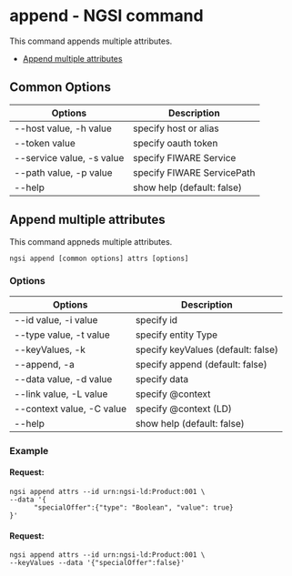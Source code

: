 # append - NGSI command

This command appends multiple attributes.

-   [Append multiple attributes](#append-multiple-attributes)

## Common Options

| Options                   | Description                |
| ------------------------- | -------------------------- |
| --host value, -h value    | specify host or alias      |
| --token value             | specify oauth token        |
| --service value, -s value | specify FIWARE Service     |
| --path value, -p value    | specify FIWARE ServicePath |
| --help                    | show help (default: false) |

<a name="append-multiple-attributes"/>

## Append multiple attributes

This command appneds multiple attributes.

```console
ngsi append [common options] attrs [options]
```

### Options

| Options                   | Description                        |
| ------------------------- | ---------------------------------- |
| --id value, -i value      | specify id                         |
| --type value, -t value    | specify entity Type                |
| --keyValues, -k           | specify keyValues (default: false) |
| --append, -a              | specify append (default: false)    |
| --data value, -d value    | specify data                       |
| --link value, -L value    | specify @context                   |
| --context value, -C value | specify @context (LD)              |
| --help                    | show help (default: false)         |

### Example

#### Request:

```console
ngsi append attrs --id urn:ngsi-ld:Product:001 \
--data '{
      "specialOffer":{"type": "Boolean", "value": true}
}'
```

#### Request:

```console
ngsi append attrs --id urn:ngsi-ld:Product:001 \
--keyValues --data '{"specialOffer":false}'
```

